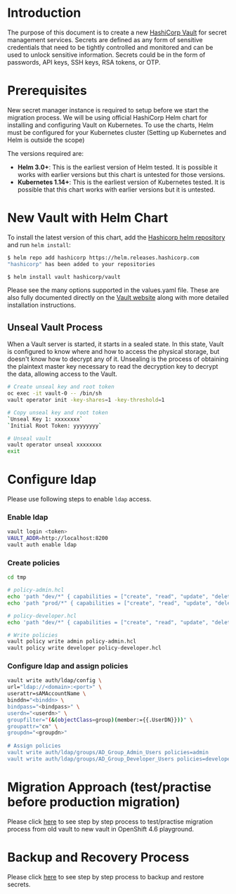 
# Introduction
The purpose of this document is to create a new [HashiCorp Vault](https://www.hashicorp.com/) for secret management services. Secrets are defined as any form of sensitive credentials that need to be tightly controlled and monitored and can be used to unlock sensitive information. Secrets could be in the form of passwords, API keys, SSH keys, RSA tokens, or OTP.

# Prerequisites
New secret manager instance is required to setup before we start the migration process. We will be using official HashiCorp Helm chart for installing and configuring Vault on Kubernetes. To use the charts, Helm must be configured for your Kubernetes cluster (Setting up Kubernetes and Helm is outside the scope)

The versions required are:

 - **Helm 3.0+**: This is the earliest version of Helm tested. It is possible it works with earlier versions but this chart is untested for those versions.
 - **Kubernetes 1.14+**: This is the earliest version of Kubernetes tested. It is possible that this chart works with earlier versions but it is untested.

# New Vault with Helm Chart
To install the latest version of this chart, add the [Hashicorp helm repository](https://github.com/daljitdokal/vault-helm) and run `helm install`:
```bash
$ helm repo add hashicorp https://helm.releases.hashicorp.com
"hashicorp" has been added to your repositories

$ helm install vault hashicorp/vault
```
Please see the many options supported in the values.yaml file. These are also fully documented directly on the [Vault website](https://www.vaultproject.io/docs/platform/k8s/helm) along with more detailed installation instructions.

## Unseal Vault Process
When a Vault server is started, it starts in a sealed state. In this state, Vault is configured to know where and how to access the physical storage, but doesn't know how to decrypt any of it.
Unsealing is the process of obtaining the plaintext master key necessary to read the decryption key to decrypt the data, allowing access to the Vault.

```bash
# Create unseal key and root token
oc exec -it vault-0 -- /bin/sh
vault operator init -key-shares=1 -key-threshold=1

# Copy unseal key and root token
`Unseal Key 1: xxxxxxxx`
`Initial Root Token: yyyyyyyy`

# Unseal vault
vault operator unseal xxxxxxxx
exit
```

# Configure ldap
Please use following steps to enable `ldap` access.

### Enable ldap
```bash
vault login <token>
VAULT_ADDR=http://localhost:8200
vault auth enable ldap
```

### Create policies
```bash
cd tmp

# policy-admin.hcl
echo 'path "dev/*" { capabilities = ["create", "read", "update", "delete", "list"] }' > policy-admin.hcl
echo 'path "prod/*" { capabilities = ["create", "read", "update", "delete", "list"] }' >> policy-admin.hcl

# policy-developer.hcl
echo 'path "dev/*" { capabilities = ["create", "read", "update", "delete", "list"] }' > policy-developer.hcl

# Write policies
vault policy write admin policy-admin.hcl
vault policy write developer policy-developer.hcl
```

### Configure ldap and assign policies
```bash
vault write auth/ldap/config \
url="ldap://<domain>:<port>" \
userattr=sAMAccountName \
binddn="<binddn> \
bindpass="<bindpass>" \
userdn="<userdn>" \
groupfilter="(&(objectClass=group)(member:={{.UserDN}}))" \
groupattr="cn" \
groupdn="<groupdn>"
	
# Assign policies
vault write auth/ldap/groups/AD_Group_Admin_Users policies=admin	
vault write auth/ldap/groups/AD_Group_Developer_Users policies=developer	
```

# Migration Approach (test/practise before production migration)
Please click [here](https://github.com/daljitdokal/hashicorp-vault/blob/main/migration-approach.md) to see step by step process to test/practise migration process from old vault to new vault in OpenShift 4.6 playground. 

# Backup and Recovery Process
Please click [here](https://github.com/daljitdokal/hashicorp-vault/blob/main/backup-and-recovery-process.md) to see step by step process to backup and restore secrets. 


